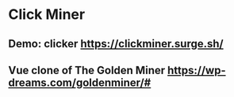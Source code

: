 # Click Miner 

## Demo: clicker https://clickminer.surge.sh/

## Vue clone of The Golden Miner https://wp-dreams.com/goldenminer/#